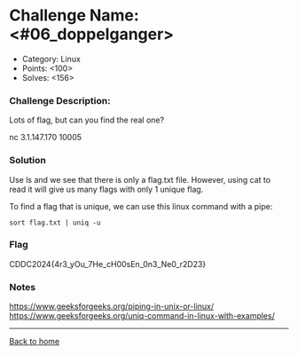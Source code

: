 # Challenge Name: <#06_doppelganger>

- Category: Linux
- Points: <100>
- Solves: <156>

### Challenge Description:

Lots of flag, but can you find the real one?

nc 3.1.147.170 10005

### Solution

Use ls and we see that there is only a flag.txt file. However, using cat to read it will give us many flags with only 1 unique flag.

To find a flag that is unique, we can use this linux command with a pipe:

`sort flag.txt | uniq -u`

### Flag

CDDC2024{4r3_yOu_7He_cH00sEn_0n3_Ne0_r2D23}

### Notes

https://www.geeksforgeeks.org/piping-in-unix-or-linux/
https://www.geeksforgeeks.org/uniq-command-in-linux-with-examples/

---

[Back to home](https://github.com/kailermai/CTF-Writeups/tree/main/CDDC2024)
